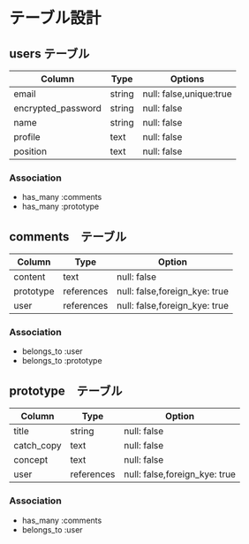 # テーブル設計

## users テーブル

| Column             | Type   | Options                 |
| ------------------ | ------ | ----------------------- |
| email              | string | null: false,unique:true |
| encrypted_password | string | null: false             |
| name               | string | null: false             |
| profile            | text   | null: false             |
| position           | text   | null: false             |

### Association

- has_many :comments
- has_many :prototype

## comments　テーブル

| Column    | Type       | Option                        |
| --------- | ---------- | ----------------------------- |
| content   | text       | null: false                   |
| prototype | references | null: false,foreign_kye: true |
| user      | references | null: false,foreign_kye: true |

### Association

- belongs_to :user
- belongs_to :prototype

## prototype　テーブル

| Column     | Type       | Option                        |
| ---------- | ---------- | ----------------------------- |
| title      | string     | null: false                   |
| catch_copy | text       | null: false                   |
| concept    | text       | null: false |
| user       | references | null: false,foreign_kye: true |

### Association

- has_many :comments
- belongs_to :user